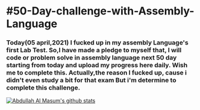 # #50-Day-challenge-with-Assembly-Language

### Today(05 april,2021) I fucked up in my assembly Language's first Lab Test. So,I have made a pledge to myself that, I will code or problem solve in assembly language next 50 day starting from today and upload my progress here daily. Wish me to complete this. Actually,the reason I fucked up, cause i didn't even study a bit for that exam But i'm determine to complete this challenge. 


[![Abdullah Al Masum's github stats](https://github-readme-stats.vercel.app/api?username=masumBhai&show_icons=true&count_private=true&theme=great-gatsby)](https://github.com/MasumBhai)
